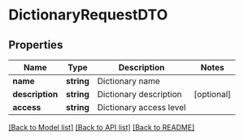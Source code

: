 # DictionaryRequestDTO

## Properties
Name | Type | Description | Notes
------------ | ------------- | ------------- | -------------
**name** | **string** | Dictionary name | 
**description** | **string** | Dictionary description | [optional] 
**access** | **string** | Dictionary access level | 

[[Back to Model list]](../../README.md#documentation-for-models) [[Back to API list]](../../README.md#documentation-for-api-endpoints) [[Back to README]](../../README.md)

